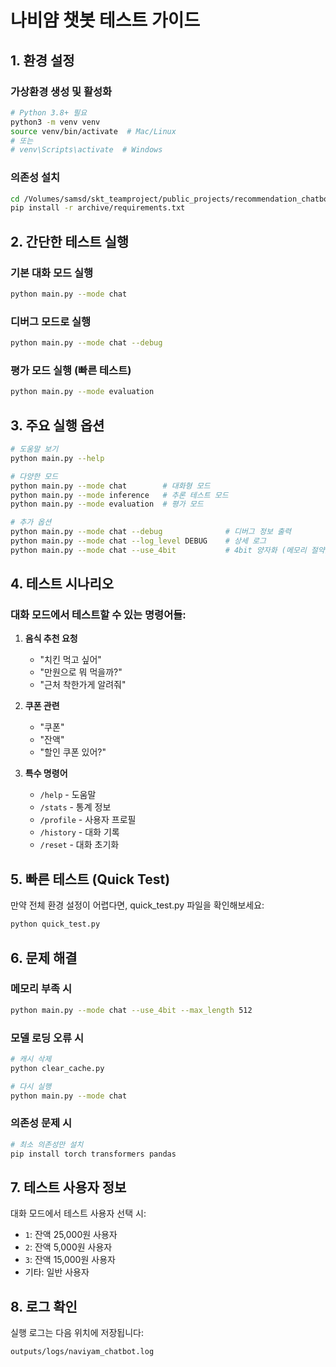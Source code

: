 # 나비얌 챗봇 테스트 가이드

## 1. 환경 설정

### 가상환경 생성 및 활성화
```bash
# Python 3.8+ 필요
python3 -m venv venv
source venv/bin/activate  # Mac/Linux
# 또는
# venv\Scripts\activate  # Windows
```

### 의존성 설치
```bash
cd /Volumes/samsd/skt_teamproject/public_projects/recommendation_chatbot
pip install -r archive/requirements.txt
```

## 2. 간단한 테스트 실행

### 기본 대화 모드 실행
```bash
python main.py --mode chat
```

### 디버그 모드로 실행
```bash
python main.py --mode chat --debug
```

### 평가 모드 실행 (빠른 테스트)
```bash
python main.py --mode evaluation
```

## 3. 주요 실행 옵션

```bash
# 도움말 보기
python main.py --help

# 다양한 모드
python main.py --mode chat        # 대화형 모드
python main.py --mode inference   # 추론 테스트 모드
python main.py --mode evaluation  # 평가 모드

# 추가 옵션
python main.py --mode chat --debug              # 디버그 정보 출력
python main.py --mode chat --log_level DEBUG    # 상세 로그
python main.py --mode chat --use_4bit           # 4bit 양자화 (메모리 절약)
```

## 4. 테스트 시나리오

### 대화 모드에서 테스트할 수 있는 명령어들:

1. **음식 추천 요청**
   - "치킨 먹고 싶어"
   - "만원으로 뭐 먹을까?"
   - "근처 착한가게 알려줘"

2. **쿠폰 관련**
   - "쿠폰"
   - "잔액"
   - "할인 쿠폰 있어?"

3. **특수 명령어**
   - `/help` - 도움말
   - `/stats` - 통계 정보
   - `/profile` - 사용자 프로필
   - `/history` - 대화 기록
   - `/reset` - 대화 초기화

## 5. 빠른 테스트 (Quick Test)

만약 전체 환경 설정이 어렵다면, quick_test.py 파일을 확인해보세요:
```bash
python quick_test.py
```

## 6. 문제 해결

### 메모리 부족 시
```bash
python main.py --mode chat --use_4bit --max_length 512
```

### 모델 로딩 오류 시
```bash
# 캐시 삭제
python clear_cache.py

# 다시 실행
python main.py --mode chat
```

### 의존성 문제 시
```bash
# 최소 의존성만 설치
pip install torch transformers pandas
```

## 7. 테스트 사용자 정보

대화 모드에서 테스트 사용자 선택 시:
- `1`: 잔액 25,000원 사용자
- `2`: 잔액 5,000원 사용자  
- `3`: 잔액 15,000원 사용자
- 기타: 일반 사용자

## 8. 로그 확인

실행 로그는 다음 위치에 저장됩니다:
```
outputs/logs/naviyam_chatbot.log
```